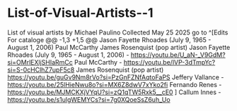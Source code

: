 # List-of-Visual-Artists--1
List of visual artists by Michael Paulino Collected May 25 2025 
go to ^[Edits For cataloge 
@@ -1,3 +1,5 @@
Jason Fayette Rhoades (July 9, 1965 - August 1, 2006)
Paul McCarthy 
James Rosenquist (pop artist)
Jason Fayette Rhoades (July 9, 1965 - August 1, 2006) - https://youtu.be/U_aN-_V9GdM?si=OMrlEXljSHIaRmCc
Paul McCarthy - https://youtu.be/lVP-3dTmpYc?si=S-0cHClhZ7upF5c8
James Rosenquist (pop artist) https://youtu.be/guGv9Nm8rVo?si=PzGnFZNfAqtoFaPS
Jeffery Vallance - https://youtu.be/25lHieNwu8o?si=MX6Z8dwV7xYko2fi
Fernando Renes - https://youtu.be/MJMCKXjVYqU?si=zQ1qTW5Rxk5__cE0 ]
Callum Innes - https://youtu.be/s1ulgWEMYCs?si=7g0XQoeSsZ6uh_Uo

